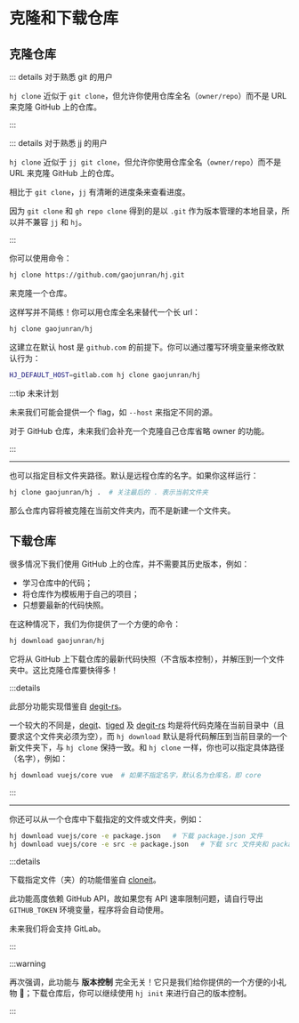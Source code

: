 # 克隆和下载仓库

## 克隆仓库

::: details 对于熟悉 git 的用户

`hj clone` 近似于 `git clone`，但允许你使用仓库全名（`owner/repo`）而不是 URL 来克隆 GitHub 上的仓库。

:::

::: details 对于熟悉 jj 的用户

`hj clone` 近似于 `jj git clone`，但允许你使用仓库全名（`owner/repo`）而不是 URL 来克隆 GitHub 上的仓库。

相比于 `git clone`，`jj` 有清晰的进度条来查看进度。

因为 `git clone` 和 `gh repo clone` 得到的是以 `.git` 作为版本管理的本地目录，所以并不兼容 `jj` 和 `hj`。

:::

你可以使用命令：

```sh
hj clone https://github.com/gaojunran/hj.git
```

来克隆一个仓库。

这样写并不简练！你可以用仓库全名来替代一个长 url：

```sh
hj clone gaojunran/hj
```

这建立在默认 host 是 `github.com` 的前提下。你可以通过覆写环境变量来修改默认行为：

```sh
HJ_DEFAULT_HOST=gitlab.com hj clone gaojunran/hj
```

:::tip 未来计划

未来我们可能会提供一个 flag，如 `--host` 来指定不同的源。

对于 GitHub 仓库，未来我们会补充一个克隆自己仓库省略 owner 的功能。

:::

---

也可以指定目标文件夹路径。默认是远程仓库的名字。如果你这样运行：

```sh
hj clone gaojunran/hj .  # 关注最后的 . 表示当前文件夹
```

那么仓库内容将被克隆在当前文件夹内，而不是新建一个文件夹。

## 下载仓库

很多情况下我们使用 GitHub 上的仓库，并不需要其历史版本，例如：

- 学习仓库中的代码；
- 将仓库作为模板用于自己的项目；
- 只想要最新的代码快照。

在这种情况下，我们为你提供了一个方便的命令：

```sh
hj download gaojunran/hj
```

它将从 GitHub 上下载仓库的最新代码快照（不含版本控制），并解压到一个文件夹中。这比克隆仓库要快得多！

:::details

此部分功能实现借鉴自 [degit-rs](https://github.com/psnszsn/degit-rs)。

一个较大的不同是，[degit](https://github.com/Rich-Harris/degit)、[tiged](https://github.com/tiged/tiged) 及 [degit-rs](https://github.com/psnszsn/degit-rs) 均是将代码克隆在当前目录中（且要求这个文件夹必须为空），而 `hj download` 默认是将代码解压到当前目录的一个新文件夹下，与 `hj clone` 保持一致。和 `hj clone` 一样，你也可以指定具体路径（名字），例如：

```sh
hj download vuejs/core vue  # 如果不指定名字，默认名为仓库名，即 core
```

:::

---

你还可以从一个仓库中下载指定的文件或文件夹，例如：

```sh
hj download vuejs/core -e package.json   # 下载 package.json 文件
hj download vuejs/core -e src -e package.json   # 下载 src 文件夹和 package.json 文件
```

:::details

下载指定文件（夹）的功能借鉴自 [cloneit](https://github.com/alok8bb/cloneit)。

此功能高度依赖 GitHub API，故如果您有 API 速率限制问题，请自行导出 `GITHUB_TOKEN` 环境变量，程序将会自动使用。

未来我们将会支持 GitLab。

:::

:::warning

再次强调，此功能与 **版本控制** 完全无关！它只是我们给你提供的一个方便的小礼物 🎁；下载仓库后，你可以继续使用 `hj init` 来进行自己的版本控制。

:::
